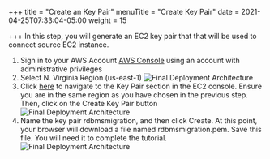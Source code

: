 +++
title = "Create an Key Pair"
menuTitle = "Create Key Pair"
date = 2021-04-25T07:33:04-05:00
weight = 15

+++
In this step, you will generate an EC2 key pair that that will be used to connect source EC2 instance.

  1. Sign in to your AWS Account [AWS Console](https://console.aws.amazon.com/) using an account with administrative privileges
  2. Select N. Virginia Region (us-east-1)
   ![Final Deployment Architecture](/images/migration1.jpg)
  3. Click [here](https://console.aws.amazon.com/ec2/v2/home?region=us-east-1#KeyPairs:) to navigate to the Key Pair section in the EC2 console. Ensure you are in the same region as you have chosen in the previous step. Then, click on the Create Key Pair button
   ![Final Deployment Architecture](/images/migration3.jpg)
  4. Name the key pair rdbmsmigration, and then click Create. At this point, your browser will download a file named rdbmsmigration.pem. Save this file. You will need it to complete the tutorial.
   ![Final Deployment Architecture](/images/migration4.jpg)
